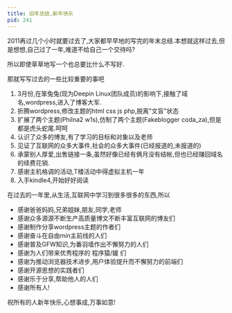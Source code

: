 ```yaml
---
title: 旧年总结,新年快乐
pid: 241
---
```

2011再过几个小时就要过去了,大家都早早地的写完的年末总结.本想就这样过去,但是想想,自己过了一年,难道不给自己一个交待吗?

所以即使草草地写一个也总要比什么不写好.

那就写写过去的一些比较重要的事吧

1. 3月份,在笨兔兔(现为Deepin Linux团队成员)的影响下,接触了域名,wordpress,进入了博客大军.
2. 折腾wordpress,修改主题的html css js php,脱离"文盲"状态
3. 扩展了两个主题(Philna2 w1s),仿制了两个主题(Fakeblogger coda_za),但是都是虎头蛇尾.呵呵
4. 认识了众多的博友,有了学习的目标和对象以及老师
5. 见证了互联网的众多大事件,社会的众多大事件(已经报道的,未报道的)
6. 承蒙别人厚爱,出售链接一条,虽然好像已经有俩月没有结帐,但也已经赚回域名的续费花销.
7. 感谢主机格调的活动,T楼活动中得虚拟主机一年
8. 入手kindle4,开始好好阅读

在过去的一年里,从生活,互联网中学习到很多很多的东西,所以

- 感谢爸爸妈妈,兄弟姐妹,朋友,同学,老师
- 感谢众多源源不断生产高质量博文不断丰富互联网的博友们
- 感谢制作分享wordpress主题的作者们
- 感谢奋斗在自由mín主前线的人们
- 感谢普及GFW知识,为番羽墙作出不懈努力的人们
- 感谢为人们带来优秀程序的 程序猿/媛 们
- 感谢为推动浏览器技术进步,用户体验提升而不懈努力的前端们
- 感谢开源思想的实践者们
- 感谢乐于分享,帮助他人的人们
- 感谢所有人!</blockquote>

祝所有的人新年快乐,心想事成,万事如意!
